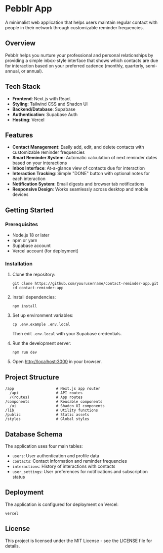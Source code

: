 # Pebblr App

A minimalist web application that helps users maintain regular contact with people in their network through customizable reminder frequencies.

## Overview

Pebblr helps you nurture your professional and personal relationships by providing a simple inbox-style interface that shows which contacts are due for interaction based on your preferred cadence (monthly, quarterly, semi-annual, or annual).

## Tech Stack

- **Frontend**: Next.js with React
- **Styling**: Tailwind CSS and Shadcn UI
- **Backend/Database**: Supabase
- **Authentication**: Supabase Auth
- **Hosting**: Vercel

## Features

- **Contact Management**: Easily add, edit, and delete contacts with customizable reminder frequencies
- **Smart Reminder System**: Automatic calculation of next reminder dates based on your interactions
- **Inbox Interface**: At-a-glance view of contacts due for interaction
- **Interaction Tracking**: Simple "DONE" button with optional notes for each interaction
- **Notification System**: Email digests and browser tab notifications
- **Responsive Design**: Works seamlessly across desktop and mobile devices

## Getting Started

### Prerequisites

- Node.js 18 or later
- npm or yarn
- Supabase account
- Vercel account (for deployment)

### Installation

1. Clone the repository:
   ```
   git clone https://github.com/yourusername/contact-reminder-app.git
   cd contact-reminder-app
   ```

2. Install dependencies:
   ```
   npm install
   ```

3. Set up environment variables:
   ```
   cp .env.example .env.local
   ```
   Then edit `.env.local` with your Supabase credentials.

4. Run the development server:
   ```
   npm run dev
   ```

5. Open [http://localhost:3000](http://localhost:3000) in your browser.

## Project Structure

```
/app                   # Next.js app router
  /api                 # API routes
  /(routes)            # App routes
/components            # Reusable components
  /ui                  # Shadcn UI components
/lib                   # Utility functions
/public                # Static assets
/styles                # Global styles
```

## Database Schema

The application uses four main tables:
- `users`: User authentication and profile data
- `contacts`: Contact information and reminder frequencies
- `interactions`: History of interactions with contacts
- `user_settings`: User preferences for notifications and subscription status

## Deployment

The application is configured for deployment on Vercel:

```
vercel
```
## License

This project is licensed under the MIT License - see the LICENSE file for details.